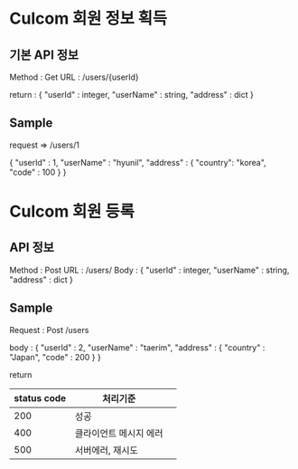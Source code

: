 # Culcom 회원 정보 획득

## 기본 API 정보

Method : Get
URL : /users/{userId}

return : 
{
  "userId" : integer,
  "userName" : string,
  "address" : dict
}

## Sample
request => /users/1 <br>

{
  "userId" : 1,
  "userName" : "hyunil",
  "address" : {
     "country": "korea",
     "code" : 100
  }
}

# Culcom 회원 등록

## API 정보

Method : Post
URL : /users/
Body : {
  "userId" : integer,
  "userName" : string,
  "address" : dict
}

## Sample

Request : Post /users

body : {
 "userId" : 2,
 "userName" : "taerim",
 "address" : {
   "country" : "Japan",
   "code" : 200
 }
}

return 

| status code | 처리기준 |  |
|-------|-------|-------|
| 200   | 성공   |    |
| 400   | 클라이언트 메시지 에러   |    |
| 500   | 서버에러, 재시도   |    |
